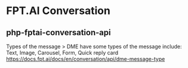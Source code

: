 # FPT.AI Conversation
## php-fptai-conversation-api
Types of the message > DME have some types of the message include: Text, Image, Carousel, Form, Quick reply card
https://docs.fpt.ai/docs/en/conversation/api/dme-message-type



